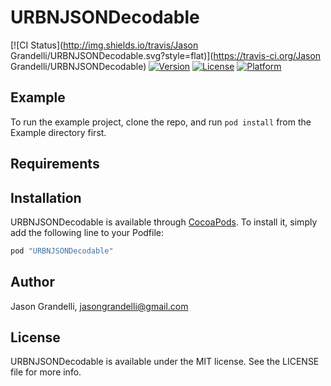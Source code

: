# URBNJSONDecodable

[![CI Status](http://img.shields.io/travis/Jason Grandelli/URBNJSONDecodable.svg?style=flat)](https://travis-ci.org/Jason Grandelli/URBNJSONDecodable)
[![Version](https://img.shields.io/cocoapods/v/URBNJSONDecodable.svg?style=flat)](http://cocoapods.org/pods/URBNJSONDecodable)
[![License](https://img.shields.io/cocoapods/l/URBNJSONDecodable.svg?style=flat)](http://cocoapods.org/pods/URBNJSONDecodable)
[![Platform](https://img.shields.io/cocoapods/p/URBNJSONDecodable.svg?style=flat)](http://cocoapods.org/pods/URBNJSONDecodable)

## Example

To run the example project, clone the repo, and run `pod install` from the Example directory first.

## Requirements

## Installation

URBNJSONDecodable is available through [CocoaPods](http://cocoapods.org). To install
it, simply add the following line to your Podfile:

```ruby
pod "URBNJSONDecodable"
```

## Author

Jason Grandelli, jasongrandelli@gmail.com

## License

URBNJSONDecodable is available under the MIT license. See the LICENSE file for more info.
